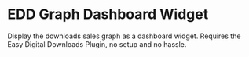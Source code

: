 # EDD Graph Dashboard Widget

Display the downloads sales graph as a dashboard widget. Requires the Easy Digital Downloads Plugin, no setup and no hassle.
